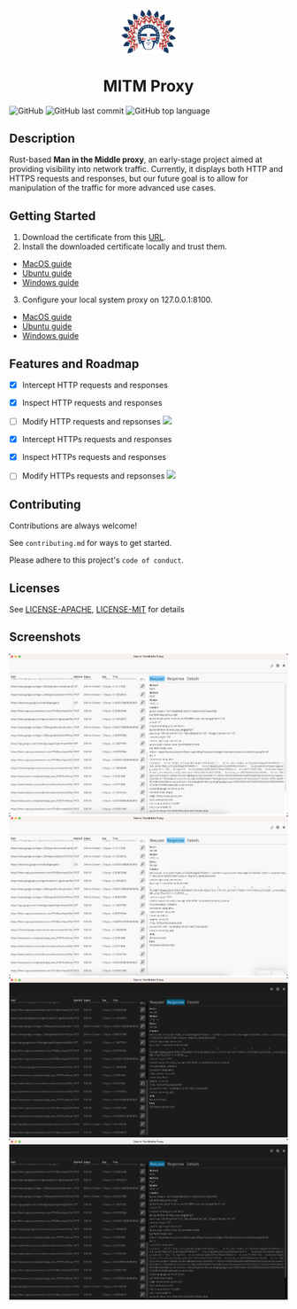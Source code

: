 <div align="center">
<img style="width:100px; margin:auto" src="assets/logo.png">
<h1> MITM Proxy </h1>
</div>



![GitHub](https://img.shields.io/github/license/emanuele-em/man-in-the-middle-proxy)
![GitHub last commit](https://img.shields.io/github/last-commit/emanuele-em/man-in-the-middle-proxy)
![GitHub top language](https://img.shields.io/github/languages/top/emanuele-em/man-in-the-middle-proxy)


## Description
Rust-based **Man in the Middle proxy**, an early-stage project aimed at providing visibility into network traffic. Currently, it displays both HTTP and HTTPS requests and responses, but our future goal is to allow for manipulation of the traffic for more advanced use cases.

## Getting Started

1. Download the certificate from this [URL](https://github.com/emanuele-em/man-in-the-middle-proxy/blob/799bbc22dd85f25df882c285324c9d3c6ffe35e8/proxyapi/src/ca/mitmproxy.cer).
2. Install the downloaded certificate locally and trust them.
  - [MacOS guide](https://support.apple.com/guide/keychain-access/change-the-trust-settings-of-a-certificate-kyca11871/mac#:~:text=In%20the%20Keychain%20Access%20app,from%20the%20pop%2Dup%20menus.)
  - [Ubuntu guide](https://ubuntu.com/server/docs/security-trust-store)
  - [Windows guide](https://learn.microsoft.com/en-us/skype-sdk/sdn/articles/installing-the-trusted-root-certificate)

3. Configure your local system proxy on 127.0.0.1:8100.
  - [MacOS guide](https://support.apple.com/it-it/guide/mac-help/mchlp2591/mac)
  - [Ubuntu guide](https://help.ubuntu.com/stable/ubuntu-help/net-proxy.html.en)
  - [Windows guide](https://support.microsoft.com/en-us/windows/use-a-proxy-server-in-windows-03096c53-0554-4ffe-b6ab-8b1deee8dae1#:~:text=a%20VPN%20connection-,Select%20the%20Start%20button%2C%20then%20select%20Settings%20%3E%20Network%20%26%20Internet,information%20for%20that%20VPN%20connection.)
## Features and Roadmap

- [x]  Intercept HTTP requests and responses
- [x]  Inspect HTTP requests and responses
- [ ]  Modify HTTP requests and repsonses ![](https://img.shields.io/badge/-Help%20Wanted-red)
- [x]  Intercept HTTPs requests and responses
- [x]  Inspect HTTPs requests and responses
- [ ]  Modify HTTPs requests and repsonses ![](https://img.shields.io/badge/-Help%20Wanted-red)



## Contributing

Contributions are always welcome!

See `contributing.md` for ways to get started.

Please adhere to this project's `code of conduct`.


## Licenses

See [LICENSE-APACHE](LICENSE-APACHE), [LICENSE-MIT](LICENSE-MIT) for details
## Screenshots

![Mitm proxy Screenshot 1](assets/screenshots/1.png)
![Mitm proxy Screenshot 2](assets/screenshots/2.png)
![Mitm proxy Screenshot 3](assets/screenshots/3.png)
![Mitm proxy Screenshot 4](assets/screenshots/4.png)

